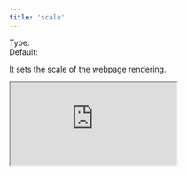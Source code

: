 ```yaml
---
title: 'scale'
--- 
```


Type: <Type children='<number>'/><br/>
Default: <Type children='0.6'/>

It sets the scale of the webpage rendering.

<Iframe
  src="https://api.microlink.io/?url=https://varnish-cache.org/docs/6.2/phk/thatslow.html&pdf&embed=pdf.url&scale=1&format=A5&meta=false"
/>

<MultiCodeEditor languages={{
  HTML: `<iframe width="650px" src="https://api.microlink.io/?url=https://varnish-cache.org/docs/6.2/phk/thatslow.html&pdf&embed=pdf.url&scale=1"></iframe>`,
  Shell: `microlink-api https://varnish-cache.org/docs/6.2/phk/thatslow.html&pdf&margin=4mm`,
  'Node.js': `const mql = require('@microlink/mql')
 
module.exports = async () => {
  const { status, data, response } = await mql(
    'https://varnish-cache.org/docs/6.2/phk/thatslow.html', { 
      pdf: true,
      scale: 1
  })
  console.log(status, data)
}
  `
  }} 
/>

Scale amount must be between <Type children='0.1'/> and <Type children='2'/>.
